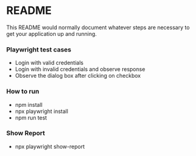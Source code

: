 # README #

This README would normally document whatever steps are necessary to get your application up and running.

### Playwright test cases ###
* Login with valid credentials
* Login with invalid credentials and observe response
* Observe the dialog box after clicking on checkbox

### How to run ###
* npm install
* npx playwright install
* npm run test

### Show Report ###
* npx playwright show-report